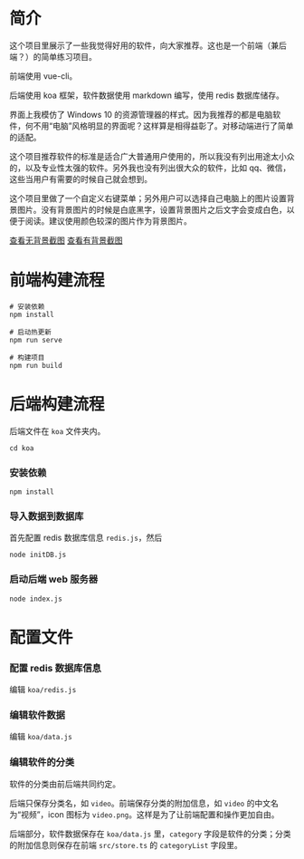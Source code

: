 # 简介

这个项目里展示了一些我觉得好用的软件，向大家推荐。这也是一个前端（兼后端？）的简单练习项目。

前端使用 vue-cli。

后端使用 koa 框架，软件数据使用 markdown 编写，使用 redis 数据库储存。

界面上我模仿了 Windows 10 的资源管理器的样式。因为我推荐的都是电脑软件，何不用“电脑”风格明显的界面呢？这样算是相得益彰了。对移动端进行了简单的适配。

这个项目推荐软件的标准是适合广大普通用户使用的，所以我没有列出用途太小众的，以及专业性太强的软件。另外我也没有列出很大众的软件，比如 qq、微信，这些当用户有需要的时候自己就会想到。

这个项目里做了一个自定义右键菜单；另外用户可以选择自己电脑上的图片设置背景图片。没有背景图片的时候是白底黑字，设置背景图片之后文字会变成白色，以便于阅读。建议使用颜色较深的图片作为背景图片。

[查看无背景截图](public/screenshot/2020-06-22_150708.png)
[查看有背景截图](public/screenshot/2020-06-22_150759.png)

# 前端构建流程

```
# 安装依赖
npm install

# 启动热更新
npm run serve

# 构建项目
npm run build
```
# 后端构建流程

后端文件在 `koa` 文件夹内。

```
cd koa
```

### 安装依赖

```
npm install
```

### 导入数据到数据库

首先配置 redis 数据库信息 `redis.js`，然后

```
node initDB.js
```

### 启动后端 web 服务器

```
node index.js
```

# 配置文件

### 配置 redis 数据库信息

编辑 `koa/redis.js`

### 编辑软件数据

编辑 `koa/data.js`

### 编辑软件的分类

软件的分类由前后端共同约定。

后端只保存分类名，如 `video`。前端保存分类的附加信息，如 `video` 的中文名为“视频”，icon 图标为 `video.png`。这样是为了让前端配置和操作更加自由。

后端部分，软件数据保存在 `koa/data.js` 里，`category` 字段是软件的分类；分类的附加信息则保存在前端 `src/store.ts` 的 `categoryList` 字段里。